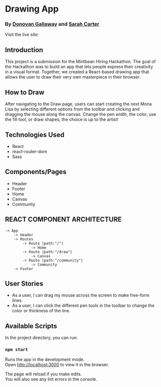 # Drawing App
### By [Donovan Gallaway](https://www.linkedin.com/in/donovan-gallaway/) and [Sarah Carter](https://www.linkedin.com/in/scarterwebdev/)

Visit the live site: 

## Introduction
This project is a submission for the Mintbean Hiring Hackathon. The goal of the Hackathon was to build an app that lets people express their creativity in a visual format. Together, we created a React-based drawing app that allows the user to draw their very own masterpiece in their browser. 

## How to Draw
After navigating to the Draw page, users can start creating the next Mona Lisa by selecting different options from the toolbar and clicking and dragging the mouse along the canvas. Change the pen width, the color, use the fill tool, or draw shapes, the choice is up to the artist!

## Technologies Used
- React
- react-router-dom
- Sass

## Components/Pages
- Header
- Footer
- Home
- Canvas
- Community

## REACT COMPONENT ARCHITECTURE
```
-> App
    -> Header
    -> Routes
        -> Route |path:"/"|
            -> Home
        -> Route |path:"/draw"|
            -> Canvas 
        -> Route |path:"/community"|
            -> Community
    -> Footer
```

## User Stories
- As a user, I can drag my mouse across the screen to make free-form lines.
- As a user, I can click the different pen tools in the toolbar to change the color or thickness of the line.

## Available Scripts

In the project directory, you can run:

### `npm start`

Runs the app in the development mode.\
Open [http://localhost:3000](http://localhost:3000) to view it in the browser.

The page will reload if you make edits.\
You will also see any lint errors in the console.